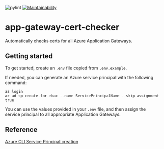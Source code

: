 ![pylint](https://github.com/dfar-io/app-gateway-cert-checker/actions/workflows/pylint.yml/badge.svg)
[![Maintainability](https://api.codeclimate.com/v1/badges/5c497c6a72ec4d7b296a/maintainability)](https://codeclimate.com/github/dfar-io/app-gateway-cert-checker/maintainability)

# app-gateway-cert-checker

Automatically checks certs for all Azure Application Gateways.

## Getting started

To get started, create an `.env` file copied from `.env.example`.

If needed, you can generate an Azure service principal with the following command:

```
az login
az ad sp create-for-rbac --name ServicePrincipalName --skip-assignment true
```

You can use the values provided in your `.env` file, and then assign the service principal
to all appropriate Application Gateways.

## Reference

[Azure CLI Service Principal creation](https://docs.microsoft.com/en-us/cli/azure/ad/sp?view=azure-cli-latest#az_ad_sp_create_for_rbac)
